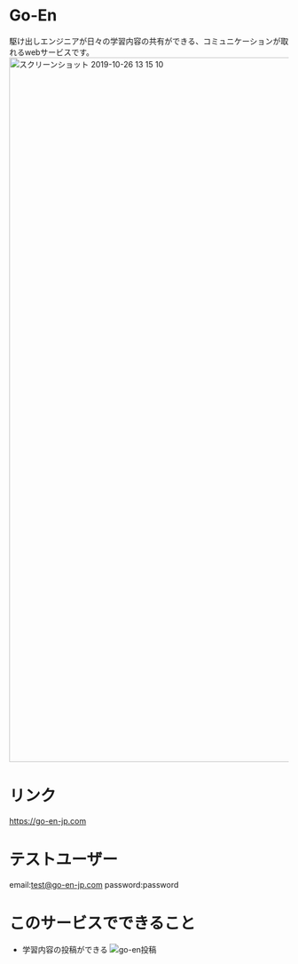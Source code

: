 # Go-En
駆け出しエンジニアが日々の学習内容の共有ができる、コミュニケーションが取れるwebサービスです。
<img width="1271" alt="スクリーンショット 2019-10-26 13 15 10" src="https://user-images.githubusercontent.com/53807858/67614194-b65a5e00-f7f3-11e9-88c0-dc7ddebeb411.png">

# リンク
https://go-en-jp.com

# テストユーザー
email:test@go-en-jp.com
password:password

# このサービスでできること
- 学習内容の投稿ができる
![go-en投稿](https://user-images.githubusercontent.com/53807858/67614749-32a56f00-f7fd-11e9-9cc7-e0e42fc0923b.gif)

